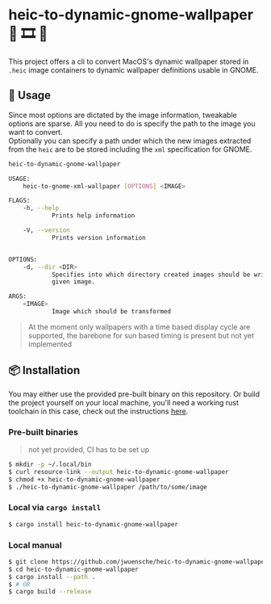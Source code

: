 # heic-to-dynamic-gnome-wallpaper 🌅 🎞 🌇

This project offers a cli to convert MacOS's dynamic wallpaper stored in `.heic` image containers to dynamic wallpaper definitions usable in GNOME.

## 🧰 Usage

Since most options are dictated by the image information, tweakable options are sparse. All you need to do is specify the path to the image you want to convert.  
Optionally you can specify a path under which the new images extracted from the `heic` are to be stored including the `xml` specification for GNOME.

``` sh
heic-to-dynamic-gnome-wallpaper

USAGE:
    heic-to-gnome-xml-wallpaper [OPTIONS] <IMAGE>

FLAGS:
    -h, --help
            Prints help information

    -V, --version
            Prints version information


OPTIONS:
    -d, --dir <DIR>
            Specifies into which directory created images should be written to. Default is the parent directory of the
            given image.

ARGS:
    <IMAGE>
            Image which should be transformed

```

> At the moment only wallpapers with a time based display cycle are supported, the barebone for sun based timing is present but not yet implemented

## 📦 Installation

You may either use the provided pre-built binary on this repository. Or build the project yourself on your local machine, you'll need a working rust toolchain in this case, check out the instructions [here](https://www.rust-lang.org/tools/install).

### Pre-built binaries
> not yet provided, CI has to be set up
``` sh
$ mkdir -p ~/.local/bin
$ curl resource-link --output heic-to-dynamic-gnome-wallpaper
$ chmod +x heic-to-dynamic-gnome-wallpaper
$ ./heic-to-dynamic-gnome-wallpaper /path/to/some/image
```


### Local via `cargo install`

``` sh
$ cargo install heic-to-dynamic-gnome-wallpaper
```

### Local manual

``` sh
$ git clone https://github.com/jwuensche/heic-to-dynamic-gnome-wallpaper
$ cd heic-to-dynamic-gnome-wallpaper
$ cargo install --path .
$ # OR
$ cargo build --release
```
